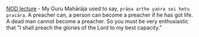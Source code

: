 [NOD lecture](https://vanisource.org/wiki/721020_-_Lecture_NOD_-_Vrndavana) - My Guru Mahārāja used to say, ```prāṇa arthe yaṅra sei hetu pracāra```. A preacher can, a person can become a preacher if he has got life. A dead man cannot become a preacher. So you must be very enthusiastic that "I shall preach the glories of the Lord to my best capacity."


